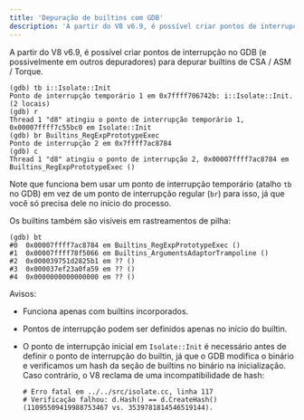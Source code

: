 ```yaml
---
title: 'Depuração de builtins com GDB'
description: 'A partir do V8 v6.9, é possível criar pontos de interrupção no GDB para depurar builtins de CSA / ASM / Torque.'
---
```

A partir do V8 v6.9, é possível criar pontos de interrupção no GDB (e possivelmente em outros depuradores) para depurar builtins de CSA / ASM / Torque.

```
(gdb) tb i::Isolate::Init
Ponto de interrupção temporário 1 em 0x7ffff706742b: i::Isolate::Init. (2 locais)
(gdb) r
Thread 1 "d8" atingiu o ponto de interrupção temporário 1, 0x00007ffff7c55bc0 em Isolate::Init
(gdb) br Builtins_RegExpPrototypeExec
Ponto de interrupção 2 em 0x7ffff7ac8784
(gdb) c
Thread 1 "d8" atingiu o ponto de interrupção 2, 0x00007ffff7ac8784 em Builtins_RegExpPrototypeExec ()
```

Note que funciona bem usar um ponto de interrupção temporário (atalho `tb` no GDB) em vez de um ponto de interrupção regular (`br`) para isso, já que você só precisa dele no início do processo.

Os builtins também são visíveis em rastreamentos de pilha:

```
(gdb) bt
#0  0x00007ffff7ac8784 em Builtins_RegExpPrototypeExec ()
#1  0x00007ffff78f5066 em Builtins_ArgumentsAdaptorTrampoline ()
#2  0x000039751d2825b1 em ?? ()
#3  0x000037ef23a0fa59 em ?? ()
#4  0x0000000000000000 em ?? ()
```

Avisos:

- Funciona apenas com builtins incorporados.
- Pontos de interrupção podem ser definidos apenas no início do builtin.
- O ponto de interrupção inicial em `Isolate::Init` é necessário antes de definir o ponto de interrupção do builtin, já que o GDB modifica o binário e verificamos um hash da seção de builtins no binário na inicialização. Caso contrário, o V8 reclama de uma incompatibilidade de hash:

    ```
    # Erro fatal em ../../src/isolate.cc, linha 117
    # Verificação falhou: d.Hash() == d.CreateHash() (11095509419988753467 vs. 3539781814546519144).
    ```
